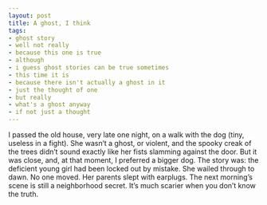 ```yaml
---
layout: post
title: A ghost, I think
tags:
- ghost story
- well not really
- because this one is true
- although
- i guess ghost stories can be true sometimes
- this time it is
- because there isn't actually a ghost in it
- just the thought of one
- but really
- what's a ghost anyway
- if not just a thought
---
```

I passed the old house, very late one night, on a walk with the dog (tiny, useless in a fight). She wasn’t a ghost, or violent, and the spooky creak of the trees didn’t sound exactly like her fists slamming against the door. But it was close, and, at that moment, I preferred a bigger dog.
The story was: the deficient young girl had been locked out by mistake. She wailed through to dawn. No one moved. Her parents slept with earplugs. The next morning’s scene is still a neighborhood secret.
It’s much scarier when you don’t know the truth.

